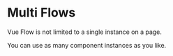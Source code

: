 # Multi Flows

Vue Flow is not limited to a single instance on a page. 

You can use as many component instances as you like.

<div class="mt-6">
  <Repl example="multi"></Repl> 
</div>
